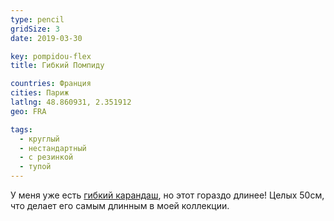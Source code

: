 ```yaml
---
type: pencil
gridSize: 3
date: 2019-03-30

key: pompidou-flex
title: Гибкий Помпиду

countries: Франция
cities: Париж
latlng: 48.860931, 2.351912
geo: FRA

tags:
  - круглый
  - нестандартный
  - с резинкой
  - тупой
---
```


У меня уже есть [гибкий карандаш](?display=chinaflex), но этот гораздо длинее! Целых 50см, что делает его самым длинным в моей коллекции.
